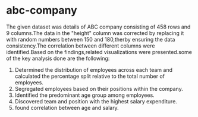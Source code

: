 # abc-company
The given dataset was details of ABC company consisting of 458 rows and 9 columns.The data in the "height" column was corrected by replacing it with random numbers between 150 and 180,therby ensuring the data consistency.The correlation between different columns were identified.Based on the findings,related visualizations were presented.some of the key analysis done are the following:
1. Determined the distribution of employees across each team and calculated the percentage split relative to the total number of employees. 
2. Segregated employees based on their positions within the company. 
3. Identified the predominant age group among employees. 
4. Discovered  team and position with the highest salary expenditure.
5. found correlation between age and salary.  

